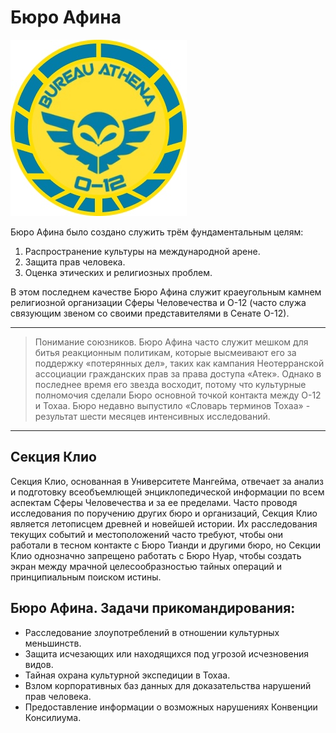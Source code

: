 # Бюро Афина

![](athena.jpg)

Бюро Афина было создано служить трём фундаментальным целям:
1. Распространение культуры на международной арене.
2. Защита прав человека.
3. Оценка этических и религиозных проблем.

В этом последнем качестве Бюро Афина служит краеугольным камнем религиозной организации Сферы Человечества и O-12 (часто служа связующим звеном со своими представителями в Сенате O-12).

---
> Понимание союзников.
> Бюро Афина часто служит мешком для битья реакционным политикам, которые высмеивают его за поддержку «потерянных дел», таких как кампания Неотерранской ассоциации гражданских прав за права доступа «Атек». Однако в последнее время его звезда восходит, потому что культурные полномочия сделали Бюро основной точкой контакта между O-12 и Тохаа. Бюро недавно выпустило «Словарь терминов Тохаа» - результат шести месяцев интенсивных исследований.
---

## Секция Клио

Секция Клио, основанная в Университете Мангейма, отвечает за анализ и подготовку всеобъемлющей энциклопедической информации по всем аспектам Сферы Человечества и за ее пределами. Часто проводя исследования по поручению других бюро и организаций, Секция Клио является летописцем древней и новейшей истории. Их расследования текущих событий и местоположений часто требуют, чтобы они работали в тесном контакте с Бюро Тианди и другими бюро, но Секции Клио однозначно запрещено работать с Бюро Нуар, чтобы создать экран между мрачной целесообразностью тайных операций и принципиальным поиском истины.

## Бюро Афина. Задачи прикомандирования:

* Расследование злоупотреблений в отношении культурных меньшинств.
* Защита исчезающих или находящихся под угрозой исчезновения видов.
* Тайная охрана культурной экспедиции в Тохаа.
* Взлом корпоративных баз данных для доказательства нарушений прав человека.
* Предоставление информации о возможных нарушениях Конвенции Консилиума.
